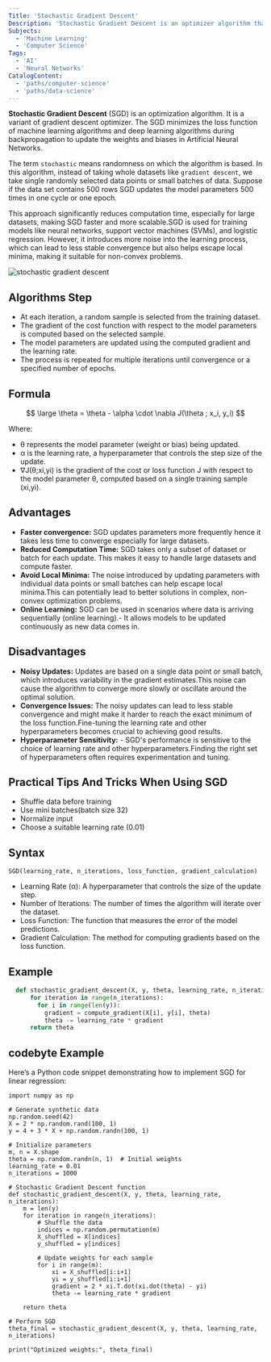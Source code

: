 ```yaml
---
Title: 'Stochastic Gradient Descent'
Description: 'Stochastic Gradient Descent is an optimizer algorithm that minimizes the loss function in machine learning and deep learning models.'
Subjects:
  - 'Machine Learning'
  - 'Computer Science'
Tags:
  - 'AI'
  - 'Neural Networks'
CatalogContent:
  - 'paths/computer-science'
  - 'paths/data-science'
---
```


**Stochastic Gradient Descent** (SGD) is an optimization algorithm. It is a variant of gradient descent optimizer. The SGD minimizes the loss function of machine learning algorithms and deep learning algorithms during backpropagation to update the weights and biases in Artificial Neural Networks. 

The term `stochastic` means randomness on which the algorithm is based. In this algorithm, instead of taking whole datasets like `gradient descent`, we take single randomly selected data points or small batches of data. Suppose if the data set contains 500 rows SGD updates the model parameters 500 times in one cycle or one epoch.

This approach significantly reduces computation time, especially for large datasets, making SGD faster and more scalable.SGD is used for training models like neural networks, support vector machines (SVMs), and logistic regression. However, it introduces more noise into the learning process, which can lead to less stable convergence but also helps escape local minima, making it suitable for non-convex problems. 


![stochastic gradient descent](https://www.goglides.dev/images/Jq8EpuPoMjCcxm7PqMqWuQK7M_MoVtdfAUsGJsoUIMA/w:880/mb:500000/ar:1/aHR0cHM6Ly93d3ct/Z29nbGlkZXMtZGV2/LnMzLmFtYXpvbmF3/cy5jb20vdXBsb2Fk/cy9hcnRpY2xlcy8z/cGh3bjR0bmpnNGlo/eHV0Znpqby5wbmc)

## Algorithms Step

- At each iteration, a random sample is selected from the training dataset.
- The gradient of the cost function with respect to the model parameters is computed based on the selected sample.
- The model parameters are updated using the computed gradient and the learning rate.
- The process is repeated for multiple iterations until convergence or a specified number of epochs.

## Formula 

$$ 
\large \theta = \theta - \alpha  \cdot  \nabla J(\theta ; x_i, y_i)
$$

Where:

- θ represents the model parameter (weight or bias) being updated.
- α is the learning rate, a hyperparameter that controls the step size of the update.
- ∇J(θ;xi,yi)  is the gradient of the cost or loss function J with respect to the model parameter θ, computed based on a single training sample (xi,yi).

## Advantages
- **Faster convergence:** SGD updates parameters more frequently hence it takes less time to converge especially for large datasets.
- **Reduced Computation Time:** SGD takes only a subset of dataset or batch for each update. This makes it easy to handle large datasets and compute faster.
- **Avoid Local Minima:** The noise introduced by updating parameters with individual data points or small batches can help escape local minima.This can potentially lead to better solutions in complex, non-convex optimization problems.
- **Online Learning:** SGD can be used in scenarios where data is arriving sequentially (online learning).- It allows models to be updated continuously as new data comes in.

## Disadvantages
- **Noisy Updates:** Updates are based on a single data point or small batch, which introduces variability in the gradient estimates.This noise can cause the algorithm to converge more slowly or oscillate around the optimal solution.
- **Convergence Issues:** The noisy updates can lead to less stable convergence and might make it harder to reach the exact minimum of the loss function.Fine-tuning the learning rate and other hyperparameters becomes crucial to achieving good results.
- **Hyperparameter Sensitivity:** - SGD's performance is sensitive to the choice of learning rate and other hyperparameters.Finding the right set of hyperparameters often requires experimentation and tuning.

## Practical Tips And Tricks When Using SGD
- Shuffle data before training 
- Use mini batches(batch size 32)
- Normalize input
- Choose a suitable learning rate (0.01)

## Syntax

 ``SGD(learning_rate, n_iterations, loss_function, gradient_calculation)``

- Learning Rate (α): A hyperparameter that controls the size of the update step.
- Number of Iterations: The number of times the algorithm will iterate over the dataset.
- Loss Function: The function that measures the error of the model predictions.
- Gradient Calculation: The method for computing gradients based on the loss function.

## Example
```python
  def stochastic_gradient_descent(X, y, theta, learning_rate, n_iterations):
      for iteration in range(n_iterations):
        for i in range(len(y)):
          gradient = compute_gradient(X[i], y[i], theta)
          theta -= learning_rate * gradient
      return theta
```

## codebyte Example

Here’s a Python code snippet demonstrating how to implement SGD for linear regression:

```codebyte/python
import numpy as np

# Generate synthetic data
np.random.seed(42)
X = 2 * np.random.rand(100, 1)
y = 4 + 3 * X + np.random.randn(100, 1)

# Initialize parameters
m, n = X.shape
theta = np.random.randn(n, 1)  # Initial weights
learning_rate = 0.01
n_iterations = 1000

# Stochastic Gradient Descent function
def stochastic_gradient_descent(X, y, theta, learning_rate, n_iterations):
    m = len(y)
    for iteration in range(n_iterations):
        # Shuffle the data
        indices = np.random.permutation(m)
        X_shuffled = X[indices]
        y_shuffled = y[indices]
        
        # Update weights for each sample
        for i in range(m):
            xi = X_shuffled[i:i+1]
            yi = y_shuffled[i:i+1]
            gradient = 2 * xi.T.dot(xi.dot(theta) - yi)
            theta -= learning_rate * gradient
            
    return theta

# Perform SGD
theta_final = stochastic_gradient_descent(X, y, theta, learning_rate, n_iterations)

print("Optimized weights:", theta_final)
```
